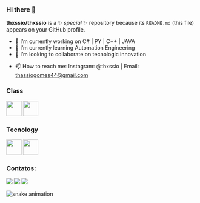 ### Hi there 👋



**thxssio/thxssio** is a ✨ _special_ ✨ repository because its `README.md` (this file) appears on your GitHub profile.



- 🔭 I’m currently working on C# | PY | C++ | JAVA
- 🌱 I’m currently learning Automation Engineering
- 👯 I’m looking to collaborate on tecnologic innovation
<!--
- 🤔 I’m looking for help with tecnologic innovation
- 💬 Ask me about tecnologic innovation and Astronomy  -->
- 📫 How to reach me: Instagram: @thxssio | Email: thassiogomes44@gmail.com



### Class

<img src="https://cdn.jsdelivr.net/gh/devicons/devicon/icons/java/java-original.svg" width="40" height="40"/> <img src="https://cdn.jsdelivr.net/gh/devicons/devicon/icons/linux/linux-original.svg" width="40" height="40"/>


### Tecnology

<img src="https://cdn.jsdelivr.net/gh/devicons/devicon/icons/git/git-original.svg" width="40" height="40"/>
<img src="https://camo.githubusercontent.com/dd8b0601cdfefe5…974686f6e2f707974686f6e2d6f726967696e616c2e737667" width="40" height="40" /> 
<!-- -->

### Contatos:

<div>
<a href="https://www.youtube.com/" target="_blank"><img src="https://img.shields.io/badge/YouTube-FF0000?style=for-the-badge&logo=youtube&logoColor=white" target="_blank"></a> 
<a href="https://instagram.com/thxssio" target="_blank"><img src="https://img.shields.io/badge/-Instagram-%23E4405F?style=for-the-badge&logo=instagram&logoColor=white" target="_blank"></a>
<!-- <a href="https://www.twitch.tv/" target="_blank"><img src="https://img.shields.io/badge/Twitch-9146FF?style=for-the-badge&logo=twitch&logoColor=white" target="_blank"></a> -->
<a href = "mailto:thassiogomes44@gmail.com"><img src="https://img.shields.io/badge/Gmail-D14836?style=for-the-badge&logo=gmail&logoColor=white" target="_blank"></a>
<!--<a href="https://br.linkedin.com/in/thassio-silva-56194620b" target="_blank"><img src="https://img.shields.io/badge/-LinkedIn-%230077B5?style=for-the-badge&logo=linkedin&logoColor=white" target="_blank"></a> -->   
  
  
  ![snake animation](https://github.com/Thxssio/github-contribution-grid-snake.svg/blob/main/github-contribution-grid-snake.svg)
</div>





